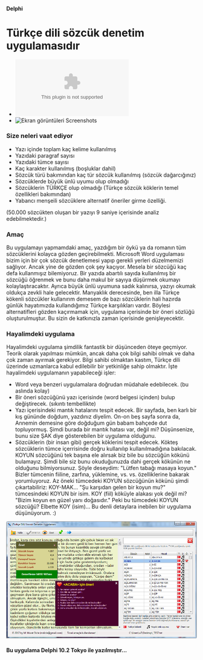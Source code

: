 #### Delphi 
# Türkçe dili sözcük denetim uygulamasıdır
* ![Setup dosyasını indirmek için tıklayın](https://github.com/mdicle/YaziDenetim/raw/master/Setup/tsd_setup.exe)
* ![Ekran görüntüleri Screenshots](https://github.com/mdicle/YaziDenetim/wiki/Ekran-görüntüleri-Screenshots)

### Size neleri vaat ediyor
* Yazı içinde toplam kaç kelime kullanılmış
* Yazıdaki paragraf sayısı
* Yazıdaki tümce sayısı
* Kaç karakter kullanılmış (boşluklar dahil)
* Sözcük türü bakımından kaç tür sözcük kullanılmış (sözcük dağarcığınız)
* Sözcüklerde büyük ünlü uyumu olup olmadığı
* Sözcüklerin TÜRKÇE olup olmadığı (Türkçe sözcük köklerin temel özellikleri bakımından)
* Yabancı menşeili sözcüklere alternatif öneriler girme özelliği. 

(50.000 sözcükten oluşan bir yazıyı 9 saniye içerisinde analiz edebilmektedir.)

### Amaç
Bu uygulamayı yapmamdaki amaç, yazdığım bir öykü ya da romanın tüm sözcüklerini kolayca gözden geçirebilmekti. Microsoft Word uygulaması bizim için bir çok sözcük denetlemesi yapıp gerekli yerleri düzelmemizi sağlıyor. Ancak yine de gözden çok şey kaçıyor. Mesela bir sözcüğü kaç defa kullanmışız bilemiyoruz. Bir yazıda abartılı sayıda kullanılmış bir sözcüğü öğrenmek ve bunu daha makul bir sayıya düşürmek okumayı kolaylaştıracaktır. Ayrıca büyük ünlü uyumuna sadık kalınırsa, yazıyı okumak oldukça zevkli hale gelecektir. Manyaklık derecesinde, ben illa Türkçe kökenli sözcükler kullanırım demesem de bazı sözcüklerin hali hazırda günlük hayatımızda kullandığımız Türkçe karşılıkları vardır. Böylesi alternatifleri gözden kaçırmamak için, uygulama içerisinde bir öneri sözlüğü oluşturulmuştur. Bu sizin de katkınızla zaman içerisinde genişleyecektir. 

### Hayalimdeki uygulama
Hayalimdeki uygulama şimdilik fantastik bir düşünceden öteye geçmiyor. Teorik olarak yapılması mümkün, ancak daha çok bilgi sahibi olmak ve daha çok zaman ayırmak gerekiyor. Bilgi sahibi olmaktan kastım, Türkçe dili üzerinde uzmanlarca kabul edilebilir bir yetkinliğe sahip olmaktır. İşte hayalimdeki uygulamanın yapabileceği işler:
* Word veya benzeri uygulamalara doğrudan müdahale edebilecek. (bu aslında kolay)
* Bir öneri sözcüğünü yazı içerisinde (word belgesi içinden) bulup değiştirecek. (sıkıntı tembellikte)
* Yazı içerisindeki mantık hatalarını tespit edecek. Bir sayfada, ben karlı bir kış gününde doğdum, yazdınız diyelim. On-on beş sayfa sonra da, Annemin demesine göre doğduğum gün babam bahçede dut topluyormuş. Şimdi burada bir mantık hatası var, değil mi? Düşünsenize, bunu size ŞAK diye gösterebilen bir uygulama olduğunu.
* Sözcüklerin (bir insan gibi) gerçek köklerini tespit edecek. Kökteş sözcüklerin tümce içerrisinde doğru kullanılıp kullanılmadığına bakılacak. KOYUN sözcüğünü tek başına ele alırsak biz bile bu sözcüğün kökünü bulamayız. Şimdi bile siz bunu okuduğunuzda dahi gerçek kökünün ne olduğunu bilmiyorsunuz. Şöyle deseydim: "Lütfen tabağı masaya koyun." Bizler tümcenin fiiline, zarfına, yüklemine, vs. vs. özelliklerine bakarak yorumluyoruz. Az öneki tümcedeki KOYUN sözcüğünün kökünü şimdi çıkartabiliriz: KOY-MAK... "Şu karşıdan gelen bir koyun mu?" tümcesindeki KOYUN bir isim. KOY (fiil) köküyle alakası yok değil mi? "Bizim koyun en güzel yanı doğasıdır." Peki bu tümcedeki KOYUN sözcüğü? Elbette KOY (isim)... Bu denli detaylara inebilen bir uygulama düşünüyorum. :)

![TSD Türkçe dili denetim uygulaması](https://raw.githubusercontent.com/mdicle/YaziDenetim/master/Screenshots/ss01.png)
#### Bu uygulama Delphi 10.2 Tokyo ile yazılmıştır...

